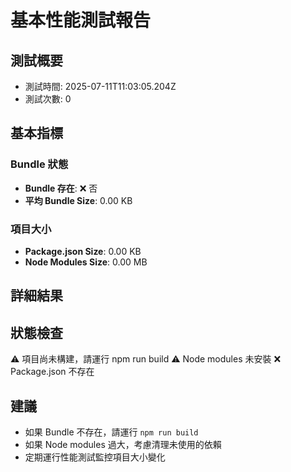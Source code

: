 # 基本性能測試報告

## 測試概要
- 測試時間: 2025-07-11T11:03:05.204Z
- 測試次數: 0

## 基本指標

### Bundle 狀態
- **Bundle 存在**: ❌ 否
- **平均 Bundle Size**: 0.00 KB

### 項目大小
- **Package.json Size**: 0.00 KB
- **Node Modules Size**: 0.00 MB

## 詳細結果



## 狀態檢查
⚠️ 項目尚未構建，請運行 npm run build
⚠️ Node modules 未安裝
❌ Package.json 不存在

## 建議
- 如果 Bundle 不存在，請運行 `npm run build`
- 如果 Node modules 過大，考慮清理未使用的依賴
- 定期運行性能測試監控項目大小變化
